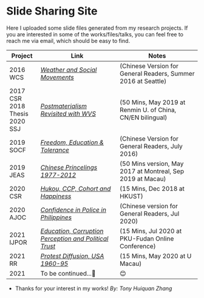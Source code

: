 # Slide Sharing Site #

Here I uploaded some slide files generated from my research projects. If you are interested in some of the works/files/talks, you can feel free to reach me via email, which should be easy to find.


Project   | Link       | Notes
----------| ---------- | ----------
2016 WCS | *[Weather and Social Movements](https://github.com/huiquanR/Slides/blob/master/%E9%9D%A9%E5%91%BD%E8%80%85%E4%B9%9F%E6%80%95%E6%B7%8B%E9%9B%A8-CNPolitics2016.pdf)* |(Chinese Version for General Readers, Summer 2016 at Seattle)
2017 CSR<br>2018 Thesis<br>2020 SSJ  | *[Postmaterialism Revisited with WVS](https://github.com/huiquanR/Slides/blob/master/SSJ-2020-50mins-PPT-ZHANG-RUCtalk.pdf)* |(50 Mins, May 2019 at Renmin U. of China, CN/EN bilingual)
2019 SOCF | *[Freedom, Education & Tolerance](https://chuansongme.com/n/439360351359)* |(Chinese Version for General Readers, July 2016)
2019 JEAS | *[Chinese Princelings 1977-2012](https://github.com/huiquanR/Slides/blob/master/JEAS_2019_Prince_50min_v3.02.pdf)* |(50 Mins version, May 2017 at Montreal, Sep 2019 at Macau)
2020 CSR  | *[Hukou, CCP, Cohort and Happiness](https://github.com/huiquanR/Slides/blob/master/CSR_2020_15min_v0.3%2020200510.pdf)* |(15 Mins, Dec 2018 at HKUST)
2020 AJOC  | *[Confidence in Police in Philippines](https://mp.weixin.qq.com/s?src=11&timestamp=1599358677&ver=2567&signature=A3xSZ*XxbRPpORXcoLQCeyt-AWdlxWRbPK8TnhzLraUIMWadeE0XbAfc1-8Ew-Z9Uo2kYoV-y5QxhljCi8sT7-gI*WI5*opUhujDrrYZrirZUJDs0ZfXnyHWBzY8j4KH&new=1)* |(Chinese version for General Readers, Jul 2020)
2021 IJPOR   | *[Education, Corruption Perception and Political Trust](https://github.com/huiquanR/)* |(15 Mins, Jul 2020 at PKU-Fudan Online Conference)
2021 RR   | *[Protest Diffusion, USA 1960-95](https://github.com/huiquanR/Slides/blob/master/A-ProtestDiffusion-15mins-v20200512_0.1.pdf)* |(15 Mins, May 2020 at U Macau)
2021      | To be continued...:metal: |   :blush:

- Thanks for your interest in my works!
*By: Tony Huiquan Zhang*
